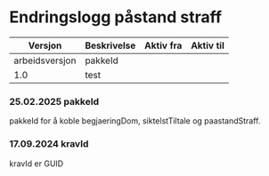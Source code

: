 # Endringslogg påstand straff

| Versjon        | Beskrivelse | Aktiv fra | Aktiv til |
|----------------|-------------|-----------|-----------|
| arbeidsversjon | pakkeId     |           |           |
| 1.0            | test        |           |           |

### 25.02.2025 pakkeId
pakkeId for å koble begjaeringDom, siktelstTiltale og paastandStraff.
### 17.09.2024 kravId
kravId er GUID